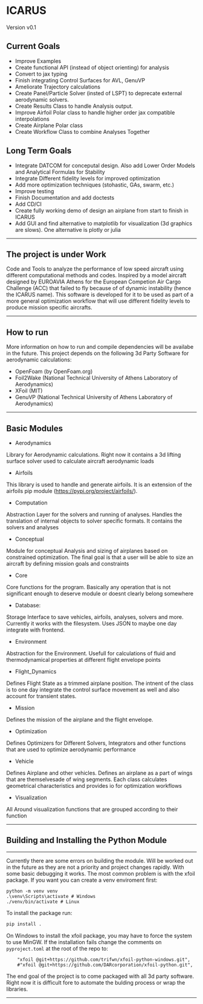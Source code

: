 # ICARUS
Version v0.1

## Current Goals

- Improve Examples
- Create functional API (instead of object orienting) for analysis
- Convert to jax typing
- Finish integrating Control Surfaces for AVL, GenuVP
- Ameliorate Trajectory calculations
- Create Panel/Particle Solver (insted of LSPT) to deprecate external aerodynamic solvers.
- Create Results Class to handle Analysis output.
- Improve Airfoil Polar class to handle higher order jax compatible interpolations
- Create Airplane Polar class
- Create Workflow Class to combine Analyses Together

## Long Term Goals
- Integrate DATCOM for conceputal design. Also add Lower Order Models and Analytical Formulas for Stability
- Integrate Different fidelity levels for improved optimization
- Add more optimization techniques (stohastic, GAs, swarm, etc.)
- Improve testing
- Finish Documentation and add doctests
- Add CD/CI
- Create fully working demo of design an airplane from start to finish in ICARUS
- Add GUI and find alternative to matplotlib for visualization (3d graphics are slows). One alternative is plotly or julia

---

## The project is under Work

Code and Tools to analyze the performance of low speed aircraft using different computational methods and codes. Inspired by a model aircraft designed by EUROAVIA Athens for the European Competion Air Cargo Challenge (ACC) that failed to fly because of of dynamic instability (hence the ICARUS name). This software is developed for it to be used as part of a more general optimization workflow that will use different fidelity levels to produce mission specific aircrafts.

---

## How to run

More information on how to run and compile dependencies will be availabe in the future. This project depends on the following 3d Party Software for aerodynamic calculations:

- OpenFoam (by OpenFoam.org)
- Foil2Wake (National Technical University of Athens Laboratory of Aerodynamics)
- XFoil (MIT)
- GenuVP (National Technical University of Athens Laboratory of Aerodynamics)

---

## Basic Modules

- Aerodynamics

Library for Aerodynamic calculations. Right now it contains a 3d lifting surface solver used to calculate aircraft aerodynamic loads

- Airfoils

This library is used to handle and generate airfoils. It is an extension of the airfoils pip module (https://pypi.org/project/airfoils/).

- Computation

Abstraction Layer for the solvers and running of analyses. Handles the translation of internal objects to solver specific formats. It contains the solvers and analyses

- Conceptual

Module for conceptual Analysis and sizing of airplanes based on constrained optimization. The final goal is that a user will be able to size an aircraft by defining mission goals and constraints

- Core

Core functions for the program. Basically any operation that is not significant enough to deserve module or doesnt clearly belong somewhere

- Database:

Storage Interface to save vehicles, airfoils, analyses, solvers and more. Currently it works with the filesystem. Uses JSON to maybe one day integrate with frontend.

- Environment

Abstraction for the Environment. Usefull for calculations of fluid and thermodynamical properties at different flight envelope points

- Flight_Dynamics

Defines Flight State as a trimmed airplane position. The intnent of the class is to one day integrate the control surface movement as well and also account for transient states.

- Mission

Defines the mission of the airplane and the flight envelope.

- Optimization

Defines Optimizers for Different Solvers, Integrators and other functions that are used to optimize aerodynamic performance

- Vehicle

Defines Airplane and other vehicles. Defines an airplane as a part of wings that are themselvesade of wing segments. Each class calculates geometrical characteristics and provides io for optimization workflows


- Visualization

All Around visualization functions that are grouped according to their function


---

## Building and Installing the Python Module
-----------------------------------------
Currently there are some errors on building the module. Will be worked out in the future as they are not a priority and project changes rapidly. With some basic debugging it works. The most common problem is with the xfoil package.
If you want you can create a venv enviroment first:
```
python -m venv venv
.\venv\Scripts\activate # Windows
./venv/bin/activate # Linux
```

To install the package run:
```bash
pip install .
```

On Windows to install the xfoil package, you may have to force the system to use MinGW.
If the installation fails change the comments on  `pyproject.toml` at the root of the repo to:

```
    "xfoil @git+https://github.com/trifwn/xfoil-python-windows.git",
    #"xfoil @git+https://github.com/DARcorporation/xfoil-python.git",
```

The end goal of the project is to come packaged with all 3d party software. Right now it is difficult fore to automate the bulding process or wrap the libraries.

---
